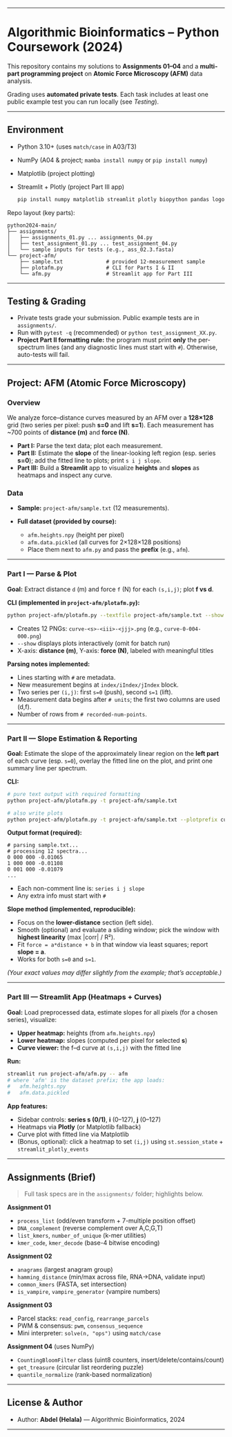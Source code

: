 
---

# Algorithmic Bioinformatics – Python Coursework (2024)

This repository contains my solutions to **Assignments 01–04** and a **multi-part programming project** on **Atomic Force Microscopy (AFM)** data analysis.

Grading uses **automated private tests**. Each task includes at least one public example test you can run locally (see *Testing*).

---

## Environment

* Python 3.10+ (uses `match/case` in A03/T3)
* NumPy (A04 & project; `mamba install numpy` or `pip install numpy`)
* Matplotlib (project plotting)
* Streamlit + Plotly (project Part III app)

  ```bash
  pip install numpy matplotlib streamlit plotly biopython pandas logomaker
  ```

Repo layout (key parts):

```
python2024-main/
├── assignments/
│   ├── assignments_01.py ... assignments_04.py
│   ├── test_assignment_01.py ... test_assignment_04.py
│   └── sample inputs for tests (e.g., ass_02.3.fasta)
└── project-afm/
    ├── sample.txt              # provided 12-measurement sample
    ├── plotafm.py              # CLI for Parts I & II
    └── afm.py                  # Streamlit app for Part III
```

---

## Testing & Grading

* Private tests grade your submission. Public example tests are in `assignments/`.
* Run with `pytest -q` (recommended) or `python test_assignment_XX.py`.
* **Project Part II formatting rule:** the program must print **only** the per-spectrum lines (and any diagnostic lines must start with `#`). Otherwise, auto-tests will fail.

---

## Project: AFM (Atomic Force Microscopy)

### Overview

We analyze force–distance curves measured by an AFM over a **128×128** grid (two series per pixel: push **s=0** and lift **s=1**). Each measurement has \~700 points of **distance (m)** and **force (N)**.

* **Part I:** Parse the text data; plot each measurement.
* **Part II:** Estimate the **slope** of the linear-looking left region (esp. series **s=0**); add the fitted line to plots; print `s i j slope`.
* **Part III:** Build a **Streamlit** app to visualize **heights** and **slopes** as heatmaps and inspect any curve.

### Data

* **Sample:** `project-afm/sample.txt` (12 measurements).
* **Full dataset (provided by course):**

  * `afm.heights.npy` (height per pixel)
  * `afm.data.pickled` (all curves for 2×128×128 positions)
  * Place them next to `afm.py` and pass the **prefix** (e.g., `afm`).

---

### Part I — Parse & Plot

**Goal:** Extract distance `d` (m) and force `f` (N) for each `(s,i,j)`; plot **f vs d**.

**CLI (implemented in `project-afm/plotafm.py`):**

```bash
python project-afm/plotafm.py --textfile project-afm/sample.txt --show --plotprefix curve
```

* Creates 12 PNGs: `curve-<s>-<iii>-<jjj>.png` (e.g., `curve-0-004-000.png`)
* `--show` displays plots interactively (omit for batch run)
* X-axis: **distance (m)**, Y-axis: **force (N)**, labeled with meaningful titles

**Parsing notes implemented:**

* Lines starting with `#` are metadata.
* New measurement begins at `index/iIndex/jIndex` block.
* Two series per `(i,j)`: first `s=0` (push), second `s=1` (lift).
* Measurement data begins after `# units`; the first two columns are used (d,f).
* Number of rows from `# recorded-num-points`.

---

### Part II — Slope Estimation & Reporting

**Goal:** Estimate the slope of the approximately linear region on the **left part** of each curve (esp. `s=0`), overlay the fitted line on the plot, and print one summary line per spectrum.

**CLI:**

```bash
# pure text output with required formatting
python project-afm/plotafm.py -t project-afm/sample.txt

# also write plots
python project-afm/plotafm.py -t project-afm/sample.txt --plotprefix curve
```

**Output format (required):**

```
# parsing sample.txt...
# processing 12 spectra...
0 000 000 -0.01065
1 000 000 -0.01108
0 001 000 -0.01079
...
```

* Each non-comment line is: `series i j slope`
* Any extra info must start with `#`

**Slope method (implemented, reproducible):**

* Focus on the **lower-distance** section (left side).
* Smooth (optional) and evaluate a sliding window; pick the window with **highest linearity** (max |corr| / R²).
* Fit `force = a*distance + b` in that window via least squares; report **slope = a**.
* Works for both `s=0` and `s=1`.

*(Your exact values may differ slightly from the example; that’s acceptable.)*

---

### Part III — Streamlit App (Heatmaps + Curves)

**Goal:** Load preprocessed data, estimate slopes for all pixels (for a chosen series), visualize:

* **Upper heatmap:** heights (from `afm.heights.npy`)
* **Lower heatmap:** slopes (computed per pixel for selected **s**)
* **Curve viewer:** the f–d curve at `(s,i,j)` with the fitted line

**Run:**

```bash
streamlit run project-afm/afm.py -- afm
# where 'afm' is the dataset prefix; the app loads:
#   afm.heights.npy
#   afm.data.pickled
```

**App features:**

* Sidebar controls: **series s (0/1)**, **i** (0–127), **j** (0–127)
* Heatmaps via **Plotly** (or Matplotlib fallback)
* Curve plot with fitted line via Matplotlib
* (Bonus, optional): click a heatmap to set `(i,j)` using `st.session_state` + `streamlit_plotly_events`

---

## Assignments (Brief)

> Full task specs are in the `assignments/` folder; highlights below.

**Assignment 01**

* `process_list` (odd/even transform + 7-multiple position offset)
* `DNA_complement` (reverse complement over A,C,G,T)
* `list_kmers`, `number_of_unique` (k-mer utilities)
* `kmer_code`, `kmer_decode` (base-4 bitwise encoding)

**Assignment 02**

* `anagrams` (largest anagram group)
* `hamming_distance` (min/max across file, RNA→DNA, validate input)
* `common_kmers` (FASTA, set intersection)
* `is_vampire`, `vampire_generator` (vampire numbers)

**Assignment 03**

* Parcel stacks: `read_config`, `rearrange_parcels`
* PWM & consensus: `pwm`, `consensus_sequence`
* Mini interpreter: `solve(n, "ops")` using `match/case`

**Assignment 04** (uses NumPy)

* `CountingBloomFilter` class (uint8 counters, insert/delete/contains/count)
* `get_treasure` (circular list reordering puzzle)
* `quantile_normalize` (rank-based normalization)

---

## License & Author

* Author: **Abdel (Helala)** — Algorithmic Bioinformatics, 2024

---
